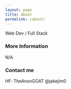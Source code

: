 ```yaml
---
layout: page
title: About
permalink: /about/
---
```


Web Dev / Full Stack

### More Information

N/A

### Contact me

HF: TheAnonGOAT
@jakejim0
